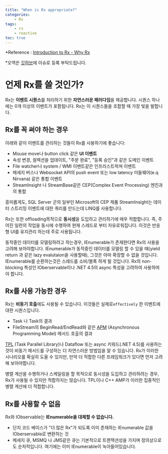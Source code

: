 ```yaml
---
title: "When is Rx appropriate?"
categories:
    - Rx
tags:
    - rx
    - reactive
toc: true
---
```


*Reference : [Introduction to Rx - Why Rx](http://introtorx.com/Content/v1.0.10621.0/01_WhyRx.html#WhyRx)

*오역은 [깃허브](http://github.com/uniqmuz/uniqmuz.github.io)에 이슈로 등록 부탁드립니다.

# 언제 Rx를 쓸 것인가?
Rx는 **이벤트 시퀀스**를 처리하기 위한 **자연스러운 패러다임**을 제공합니다. 시퀀스 하나에는 0개 이상의 이벤트가 포함됩니다. Rx는 이 시퀀스들을 조합할 때 가장 빛을 발합니다.

## Rx를 꼭 써야 하는 경우
아래와 같이 이벤트를 관리하는 것들이 Rx를 사용하기에 좋습니다:
- Mouse move나 button click 같은 **UI 이벤트**
- 속성 변경, 컬렉션을 업데이트, "주문 완료", "등록 승인"과 같은 도메인 이벤트
- File watcher나 system / WMI 이벤트같은 인프라스트럭쳐 이벤트
- 메세지 버스나 Websocket API의 push event 또는 low latency 미들웨어(e.q Nirvana) 같은 통합 이벤트
- StreamInsight 나 StreamBase같은 CEP(Complex Event Processing) 엔진과의 통합

흥미롭게도, SQL Server 군의 일부인 Microsoft의 CEP 제품 StreamInsight는 데이터 스트리밍 이벤트에 대한 쿼리를 만드는데 LINQ를 사용합니다.

Rx는 또한 offloading목적으로 **동시성**을 도입하고 관리하기에 매우 적합합니다. 즉, 주어진 일련의 작업을 동시에 수행하여 현재 스레드로 부터 자유로워집니다. 이것은 반응형 UI를 유지관리 하는데 주로 사용됩니다.

동작중인 데이터를 모델링하려고 하는경우, IEnumerable<T>가 존재한다면 Rx의 사용을 고려해 보아야합니다. IEnumerable<T>가 동작중인 데이터를 모델링 할 수 있을 때(yield return 과 같은 lazy evalutaion을 사용할때), 그것은 아마 확장할 수 없을 것입니다.
IEnumerable<T>를 순환하는것은 스레드를 소비/블록 하게 될 것입니다. 
Rx의 non-blocking 특성인 IOberservable<T>이나 .NET 4.5의 async 특성을 고려하여 사용하여야 합니다.

## Rx를 사용 가능한 경우
Rx는 **비동기 호출**에도 사용될 수 있습니다. 이것들은 실제로`effectively` 한 이벤트에 대한 시퀀스입니다.
- Task 나 Task<T>의 결과
- FileStream의 BeginRead/EndRead와 같은 [APM][APM_link] (Asynchronous Programming Model) 메서드 호출의 결과

[TPL][TPL_link] (Task Parallel Library)나 Dataflow 또는 async 키워드(.NET 4.5)를 사용하는 것이 비동기 메서드를 구성하는 더 자연스러운 방법임을 알 수 있습니다. Rx가 이러한 시나리오를 확실히 도울 수 있지만, 만약 더 적합한 다른 프레임워크가 있다면 먼저 고려해 보아야합니다.

병렬 계산을 수행하거나 스케일링을 할 목적으로 동시성을 도입하고 관리하려는 경우, Rx가 사용될 수 있지만 적합하지는 않습니다. TPL이나 C++ AMP가 이러한 집중적인 병렬 계산에 더 적합합니다.

## Rx를 사용할 수 없음
Rx와 IObservable<T>는 **IEnumerable<T>을 대체할 수 없습니다.**
- 단지 코드 베이스가 "더 많은 Rx"가 되도록 이미 존재하는 IEnumerable<T> 값을 IOberservable<T>로 변환하는 것
- 메세지 큐, MSMQ 나 JMS같은 큐는 기본적으로 트랜잭션성을 가지며 정의상으로도 순차적입니다. 여기에는 이미 IEnumerable<T>이 녹아들어있습니다.

[APM_link]: https://docs.microsoft.com/ko-kr/dotnet/standard/asynchronous-programming-patterns/asynchronous-programming-model-apm

[TPL_link]: https://docs.microsoft.com/ko-kr/dotnet/standard/parallel-programming/task-parallel-library-tpl


